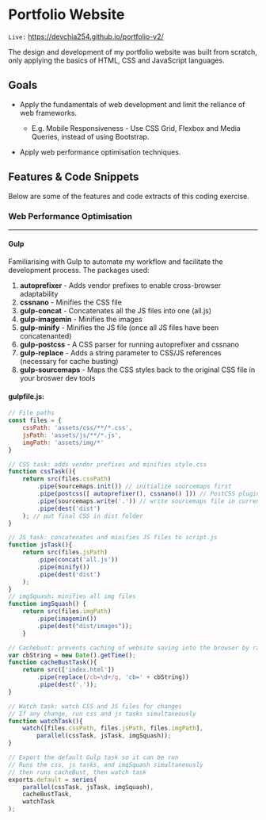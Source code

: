 # Portfolio Website
`Live:` https://devchia254.github.io/portfolio-v2/

The design and development of my portfolio website was built from scratch, only applying the basics of HTML, CSS and JavaScript languages.

## Goals
- Apply the fundamentals of web development and limit the reliance of web frameworks.
    - E.g. Mobile Responsiveness - Use CSS Grid, Flexbox and Media Queries, instead of using Bootstrap.

- Apply web performance optimisation techniques.

## Features & Code Snippets
Below are some of the features and code extracts of this coding exercise.

### Web Performance Optimisation
---
#### Gulp

Familiarising with Gulp to automate my workflow and facilitate the development process. The packages used:

1. **autoprefixer** - Adds vendor prefixes to enable cross-browser adaptability
2. **cssnano** - Minifies the CSS file
3. **gulp-concat** - Concatenates all the JS files into one (all.js) 
4. **gulp-imagemin** - Minifies the images
5. **gulp-minify** - Minifies the JS file (once all JS files have been concatenanted)
6. **gulp-postcss** - A CSS parser for running autoprefixer and cssnano
7. **gulp-replace** - Adds a string parameter to CSS/JS references (necessary for cache busting) 
8. **gulp-sourcemaps** - Maps the CSS styles back to the original CSS file in your broswer dev tools

#### gulpfile.js:
```javascript
// File paths
const files = { 
    cssPath: 'assets/css/**/*.css',
    jsPath: 'assets/js/**/*.js',
    imgPath: 'assets/img/*'
}

// CSS task: adds vendor prefixes and minifies style.css
function cssTask(){    
    return src(files.cssPath)
        .pipe(sourcemaps.init()) // initialize sourcemaps first
        .pipe(postcss([ autoprefixer(), cssnano() ])) // PostCSS plugins
        .pipe(sourcemaps.write('.')) // write sourcemaps file in current directory
        .pipe(dest('dist')
    ); // put final CSS in dist folder
}

// JS task: concatenates and minifies JS files to script.js
function jsTask(){
    return src(files.jsPath)
        .pipe(concat('all.js'))
        .pipe(minify())
        .pipe(dest('dist')
    );
}
// imgSquash: minifies all img files
function imgSquash() {
    return src(files.imgPath)
        .pipe(imagemin())
        .pipe(dest("dist/images"));
    }

// Cachebust: prevents caching of website saving into the browser by randomising the string number of the filename
var cbString = new Date().getTime();
function cacheBustTask(){
    return src(['index.html'])
        .pipe(replace(/cb=\d+/g, 'cb=' + cbString))
        .pipe(dest('.'));
}

// Watch task: watch CSS and JS files for changes
// If any change, run css and js tasks simultaneously
function watchTask(){
    watch([files.cssPath, files.jsPath, files.imgPath], 
        parallel(cssTask, jsTask, imgSquash));
}

// Export the default Gulp task so it can be run
// Runs the css, js tasks, and imqSquash simultaneously
// then runs cacheBust, then watch task
exports.default = series(
    parallel(cssTask, jsTask, imgSquash), 
    cacheBustTask,
    watchTask
);

```
